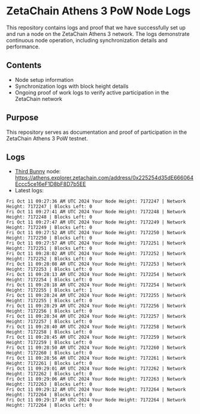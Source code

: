 # ZetaChain Athens 3 PoW Node Logs
This repository contains logs and proof that we have successfully set up and run a node on the ZetaChain Athens 3 network. The logs demonstrate continuous node operation, including synchronization details and performance.

## Contents
- Node setup information
- Synchronization logs with block height details
- Ongoing proof of work logs to verify active participation in the ZetaChain network

## Purpose
This repository serves as documentation and proof of participation in the ZetaChain Athens 3 PoW testnet.

## Logs

- [Third Bunny](https://thirdbunny.xyz/) node: https://athens.explorer.zetachain.com/address/0x225254d35dE666064Eccc5ce16eF1D8bF8D7b5EE
- Latest logs:
```
Fri Oct 11 09:27:36 AM UTC 2024 Your Node Height: 7172247 | Network Height: 7172247 | Blocks Left: 0
Fri Oct 11 09:27:41 AM UTC 2024 Your Node Height: 7172248 | Network Height: 7172248 | Blocks Left: 0
Fri Oct 11 09:27:47 AM UTC 2024 Your Node Height: 7172249 | Network Height: 7172249 | Blocks Left: 0
Fri Oct 11 09:27:52 AM UTC 2024 Your Node Height: 7172250 | Network Height: 7172250 | Blocks Left: 0
Fri Oct 11 09:27:57 AM UTC 2024 Your Node Height: 7172251 | Network Height: 7172251 | Blocks Left: 0
Fri Oct 11 09:28:02 AM UTC 2024 Your Node Height: 7172252 | Network Height: 7172252 | Blocks Left: 0
Fri Oct 11 09:28:08 AM UTC 2024 Your Node Height: 7172253 | Network Height: 7172253 | Blocks Left: 0
Fri Oct 11 09:28:13 AM UTC 2024 Your Node Height: 7172254 | Network Height: 7172254 | Blocks Left: 0
Fri Oct 11 09:28:18 AM UTC 2024 Your Node Height: 7172254 | Network Height: 7172255 | Blocks Left: 1
Fri Oct 11 09:28:24 AM UTC 2024 Your Node Height: 7172255 | Network Height: 7172255 | Blocks Left: 0
Fri Oct 11 09:28:29 AM UTC 2024 Your Node Height: 7172256 | Network Height: 7172256 | Blocks Left: 0
Fri Oct 11 09:28:34 AM UTC 2024 Your Node Height: 7172257 | Network Height: 7172257 | Blocks Left: 0
Fri Oct 11 09:28:40 AM UTC 2024 Your Node Height: 7172258 | Network Height: 7172258 | Blocks Left: 0
Fri Oct 11 09:28:45 AM UTC 2024 Your Node Height: 7172259 | Network Height: 7172259 | Blocks Left: 0
Fri Oct 11 09:28:50 AM UTC 2024 Your Node Height: 7172260 | Network Height: 7172260 | Blocks Left: 0
Fri Oct 11 09:28:56 AM UTC 2024 Your Node Height: 7172261 | Network Height: 7172261 | Blocks Left: 0
Fri Oct 11 09:29:01 AM UTC 2024 Your Node Height: 7172262 | Network Height: 7172262 | Blocks Left: 0
Fri Oct 11 09:29:06 AM UTC 2024 Your Node Height: 7172263 | Network Height: 7172263 | Blocks Left: 0
Fri Oct 11 09:29:12 AM UTC 2024 Your Node Height: 7172264 | Network Height: 7172264 | Blocks Left: 0
Fri Oct 11 09:29:17 AM UTC 2024 Your Node Height: 7172264 | Network Height: 7172264 | Blocks Left: 0
```
